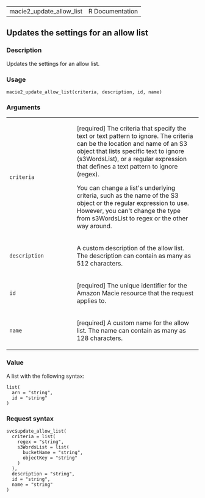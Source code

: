 <table style="width: 100%;">
<tbody>
<tr class="odd">
<td>macie2_update_allow_list</td>
<td style="text-align: right;">R Documentation</td>
</tr>
</tbody>
</table>

## Updates the settings for an allow list

### Description

Updates the settings for an allow list.

### Usage

    macie2_update_allow_list(criteria, description, id, name)

### Arguments

<table>
<colgroup>
<col style="width: 35%" />
<col style="width: 65%" />
</colgroup>
<tbody>
<tr class="odd">
<td><code id="macie2_update_allow_list_:_criteria">criteria</code></td>
<td><p>[required] The criteria that specify the text or text pattern to
ignore. The criteria can be the location and name of an S3 object that
lists specific text to ignore (s3WordsList), or a regular expression
that defines a text pattern to ignore (regex).</p>
<p>You can change a list's underlying criteria, such as the name of the
S3 object or the regular expression to use. However, you can't change
the type from s3WordsList to regex or the other way around.</p></td>
</tr>
<tr class="even">
<td><code
id="macie2_update_allow_list_:_description">description</code></td>
<td><p>A custom description of the allow list. The description can
contain as many as 512 characters.</p></td>
</tr>
<tr class="odd">
<td><code id="macie2_update_allow_list_:_id">id</code></td>
<td><p>[required] The unique identifier for the Amazon Macie resource
that the request applies to.</p></td>
</tr>
<tr class="even">
<td><code id="macie2_update_allow_list_:_name">name</code></td>
<td><p>[required] A custom name for the allow list. The name can contain
as many as 128 characters.</p></td>
</tr>
</tbody>
</table>

### Value

A list with the following syntax:

    list(
      arn = "string",
      id = "string"
    )

### Request syntax

    svc$update_allow_list(
      criteria = list(
        regex = "string",
        s3WordsList = list(
          bucketName = "string",
          objectKey = "string"
        )
      ),
      description = "string",
      id = "string",
      name = "string"
    )
